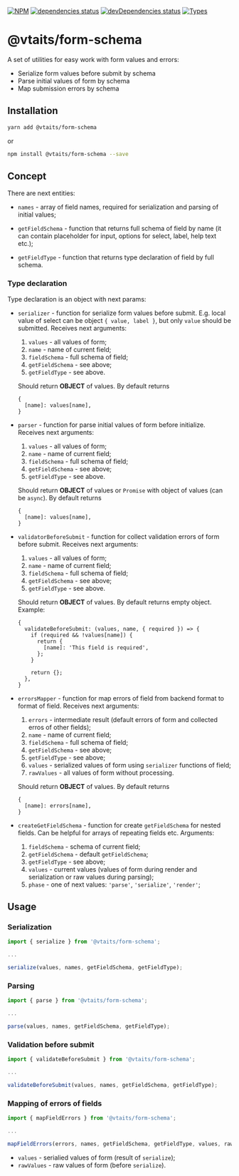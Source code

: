 [![NPM](https://img.shields.io/npm/v/@vtaits/form-schema.svg)](https://www.npmjs.com/package/@vtaits/form-schema)
[![dependencies status](https://david-dm.org/vtaits/form-schema/status.svg?path=packages/form-schema)](https://david-dm.org/vtaits/form-schema?path=packages/form-schema)
[![devDependencies status](https://david-dm.org/vtaits/form-schema/dev-status.svg?path=packages/form-schema)](https://david-dm.org/vtaits/form-schema?path=packages/form-schema&type=dev)
[![Types](https://img.shields.io/npm/types/@vtaits/form-schema.svg)](https://www.npmjs.com/package/@vtaits/form-schema)

# @vtaits/form-schema

A set of utilities for easy work with form values and errors:

- Serialize form values before submit by schema
- Parse initial values of form by schema
- Map submission errors by schema

## Installation

```bash
yarn add @vtaits/form-schema
```

or

```bash
npm install @vtaits/form-schema --save
```

## Concept

There are next entities:

- `names` - array of field names, required for serialization and parsing of initial values;

- `getFieldSchema` - function that returns full schema of field by name (it can contain placeholder for input, options for select, label, help text etc.);

- `getFieldType` - function that returns type declaration of field by full schema.

### Type declaration

Type declaration is an object with next params:

- `serializer` - function for serialize form values before submit. E.g. local value of select can be object `{ value, label }`, but only `value` should be submitted. Receives next arguments:

  1. `values` - all values of form;
  2. `name` - name of current field;
  3. `fieldSchema` - full schema of field;
  4. `getFieldSchema` - see above;
  5. `getFieldType` - see above.

  Should return **OBJECT** of values. By default returns

  ```
  {
    [name]: values[name],
  }
  ```

- `parser` - function for parse initial values of form before initialize. Receives next arguments:

  1. `values` - all values of form;
  2. `name` - name of current field;
  3. `fieldSchema` - full schema of field;
  4. `getFieldSchema` - see above;
  5. `getFieldType` - see above.

  Should return **OBJECT** of values or `Promise` with object of values (can be `async`). By default returns

  ```
  {
    [name]: values[name],
  }
  ```

- `validatorBeforeSubmit` - function for collect validation errors of form before submit. Receives next arguments:

  1. `values` - all values of form;
  2. `name` - name of current field;
  3. `fieldSchema` - full schema of field;
  4. `getFieldSchema` - see above;
  5. `getFieldType` - see above.

  Should return **OBJECT** of values. By default returns empty object. Example:

  ```
  {
    validateBeforeSubmit: (values, name, { required }) => {
      if (required && !values[name]) {
        return {
          [name]: 'This field is required',
        };
      }

      return {};
    },
  }
  ```

- `errorsMapper` - function for map errors of field from backend format to format of field. Receives next arguments:

  1. `errors` - intermediate result (default errors of form and collected erros of other fields);
  2. `name` - name of current field;
  3. `fieldSchema` - full schema of field;
  4. `getFieldSchema` - see above;
  5. `getFieldType` - see above;
  6. `values` - serialized values of form using `serializer` functions of field;
  7. `rawValues` - all values of form without processing.

  Should return **OBJECT** of values. By default returns

  ```
  {
    [name]: errors[name],
  }
  ```

- `createGetFieldSchema` - function for create `getFieldSchema` for nested fields. Can be helpful for arrays of repeating fields etc. Arguments:

  1. `fieldSchema` - schema of current field;
  2. `getFieldSchema` - default `getFieldSchema`;
  3. `getFieldType` - see above;
  4. `values` - current values (values of form during render and serialization or raw values during parsing);
  5. `phase` - one of next values: `'parse'`, `'serialize'`, `'render'`;

## Usage

### Serialization

```javascript
import { serialize } from '@vtaits/form-schema';

...

serialize(values, names, getFieldSchema, getFieldType);
```

### Parsing

```javascript
import { parse } from '@vtaits/form-schema';

...

parse(values, names, getFieldSchema, getFieldType);
```

### Validation before submit

```javascript
import { validateBeforeSubmit } from '@vtaits/form-schema';

...

validateBeforeSubmit(values, names, getFieldSchema, getFieldType);
```

### Mapping of errors of fields

```javascript
import { mapFieldErrors } from '@vtaits/form-schema';

...

mapFieldErrors(errors, names, getFieldSchema, getFieldType, values, rawValues);
```

- `values` - serialied values of form (result of `serialize`);
- `rawValues` - raw values of form (before `serialize`).
